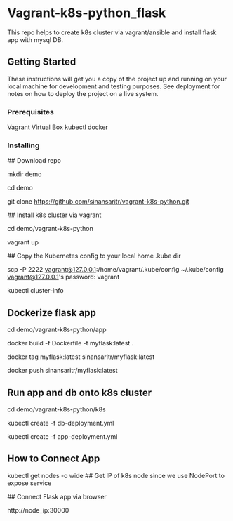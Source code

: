 # Vagrant-k8s-python_flask

This repo helps to create k8s cluster via vagrant/ansible and install flask app with mysql DB.

## Getting Started

These instructions will get you a copy of the project up and running on your local machine for development and testing purposes. See deployment for notes on how to deploy the project on a live system.

### Prerequisites

Vagrant
Virtual Box
kubectl
docker

### Installing

## Download repo

mkdir demo

cd demo 

git clone https://github.com/sinansaritr/vagrant-k8s-python.git

## Install k8s cluster via vagrant

cd demo/vagrant-k8s-python

vagrant up

## Copy the Kubernetes config to your local home .kube dir

scp -P 2222 vagrant@127.0.0.1:/home/vagrant/.kube/config ~/.kube/config
vagrant@127.0.0.1's password: vagrant

kubectl cluster-info

## Dockerize flask app

cd demo/vagrant-k8s-python/app

docker build -f Dockerfile -t myflask:latest .

docker tag myflask:latest sinansaritr/myflask:latest

docker push sinansaritr/myflask:latest

## Run app and db onto k8s cluster

cd demo/vagrant-k8s-python/k8s

kubectl create -f db-deployment.yml

kubectl create -f app-deployment.yml

## How to Connect App

kubectl get nodes -o wide  ## Get IP of k8s node since we use NodePort to expose service

## Connect Flask app via browser

http://node_ip:30000
